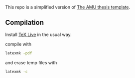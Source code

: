 This repo is a simplified version of 
[The AMU thesis template](https://github.com/SCD-Aix-Marseille-Universite/latexamu). 


## Compilation

Install [TeX Live](http://www.tug.org/texlive/acquire-netinstall.html) in the usual way.

compile with
```bash
latexmk -pdf
```
and erase temp files with
```bash
latexmk -c
```

